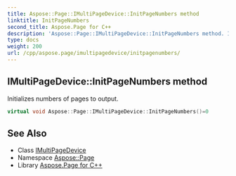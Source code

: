 ```yaml
---
title: Aspose::Page::IMultiPageDevice::InitPageNumbers method
linktitle: InitPageNumbers
second_title: Aspose.Page for C++
description: 'Aspose::Page::IMultiPageDevice::InitPageNumbers method. Initializes numbers of pages to output in C++.'
type: docs
weight: 200
url: /cpp/aspose.page/imultipagedevice/initpagenumbers/
---
```

## IMultiPageDevice::InitPageNumbers method


Initializes numbers of pages to output.

```cpp
virtual void Aspose::Page::IMultiPageDevice::InitPageNumbers()=0
```

## See Also

* Class [IMultiPageDevice](../)
* Namespace [Aspose::Page](../../)
* Library [Aspose.Page for C++](../../../)
